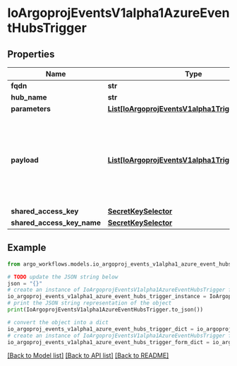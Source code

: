 # IoArgoprojEventsV1alpha1AzureEventHubsTrigger


## Properties

Name | Type | Description | Notes
------------ | ------------- | ------------- | -------------
**fqdn** | **str** |  | [optional] 
**hub_name** | **str** |  | [optional] 
**parameters** | [**List[IoArgoprojEventsV1alpha1TriggerParameter]**](IoArgoprojEventsV1alpha1TriggerParameter.md) |  | [optional] 
**payload** | [**List[IoArgoprojEventsV1alpha1TriggerParameter]**](IoArgoprojEventsV1alpha1TriggerParameter.md) | Payload is the list of key-value extracted from an event payload to construct the request payload. | [optional] 
**shared_access_key** | [**SecretKeySelector**](SecretKeySelector.md) |  | [optional] 
**shared_access_key_name** | [**SecretKeySelector**](SecretKeySelector.md) |  | [optional] 

## Example

```python
from argo_workflows.models.io_argoproj_events_v1alpha1_azure_event_hubs_trigger import IoArgoprojEventsV1alpha1AzureEventHubsTrigger

# TODO update the JSON string below
json = "{}"
# create an instance of IoArgoprojEventsV1alpha1AzureEventHubsTrigger from a JSON string
io_argoproj_events_v1alpha1_azure_event_hubs_trigger_instance = IoArgoprojEventsV1alpha1AzureEventHubsTrigger.from_json(json)
# print the JSON string representation of the object
print(IoArgoprojEventsV1alpha1AzureEventHubsTrigger.to_json())

# convert the object into a dict
io_argoproj_events_v1alpha1_azure_event_hubs_trigger_dict = io_argoproj_events_v1alpha1_azure_event_hubs_trigger_instance.to_dict()
# create an instance of IoArgoprojEventsV1alpha1AzureEventHubsTrigger from a dict
io_argoproj_events_v1alpha1_azure_event_hubs_trigger_form_dict = io_argoproj_events_v1alpha1_azure_event_hubs_trigger.from_dict(io_argoproj_events_v1alpha1_azure_event_hubs_trigger_dict)
```
[[Back to Model list]](../README.md#documentation-for-models) [[Back to API list]](../README.md#documentation-for-api-endpoints) [[Back to README]](../README.md)


